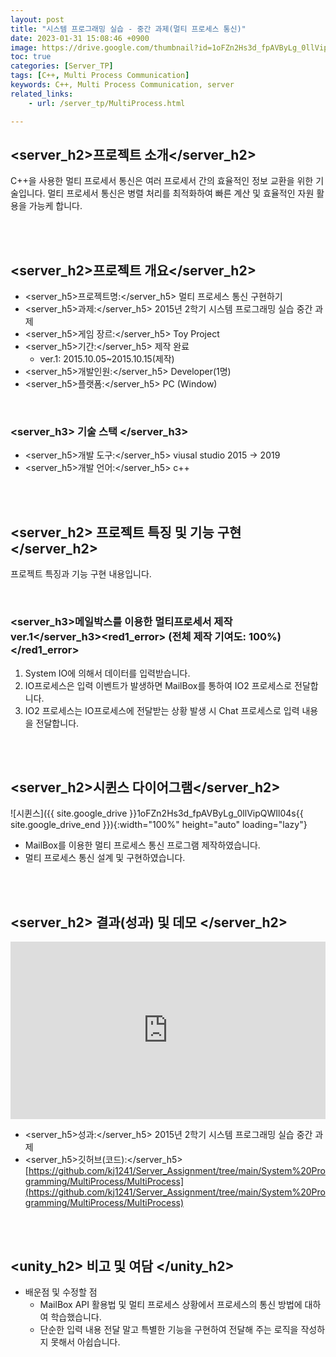 ```yaml
---
layout: post
title: "시스템 프로그래밍 실습 - 중간 과제(멀티 프로세스 통신)"
date: 2023-01-31 15:08:46 +0900
image: https://drive.google.com/thumbnail?id=1oFZn2Hs3d_fpAVByLg_0llVipQWIl04s
toc: true
categories: [Server_TP]
tags: [C++, Multi Process Communication]
keywords: C++, Multi Process Communication, server
related_links:
    - url: /server_tp/MultiProcess.html

---
```


## <server_h2>프로젝트 소개</server_h2>

C++을 사용한 멀티 프로세서 통신은 여러 프로세서 간의 효율적인 정보 교환을 위한 기술입니다. 멀티 프로세서 통신은 병렬 처리를 최적화하여 빠른 계산 및 효율적인 자원 활용을 가능케 합니다.

<br>
<br>

## <server_h2>프로젝트 개요</server_h2>

- <span><server_h5>프로젝트명:</server_h5> 멀티 프로세스 통신 구현하기</span>
- <span><server_h5>과제:</server_h5> 2015년 2학기 시스템 프로그래밍 실습 중간 과제</span>
- <span><server_h5>게임 장르:</server_h5> Toy Project</span>
- <span><server_h5>기간:</server_h5> 제작 완료</span>
    - ver.1: 2015.10.05~2015.10.15(제작)
- <span><server_h5>개발인원:</server_h5> Developer(1명)</span>
- <span><server_h5>플랫폼:</server_h5> PC (Window)</span>

<br>

### <server_h3> 기술 스택 </server_h3>

- <span><server_h5>개발 도구:</server_h5> viusal studio 2015 → 2019  </span>
- <span><server_h5>개발 언어:</server_h5> c++  </span>

<br>
<br>

## <server_h2> 프로젝트 특징 및 기능 구현 </server_h2>

프로젝트 특징과 기능 구현 내용입니다.

<br>

### <server_h3>메일박스를 이용한 멀티프로세서 제작 ver.1</server_h3><red1_error> (전체 제작 기여도: 100%)</red1_error>

1. System IO에 의해서 데이터를 입력받습니다.
2. IO프로세스은 입력 이벤트가 발생하면 MailBox를 통하여 IO2 프로세스로 전달합니다.
3. IO2 프로세스는 IO프로세스에 전달받는 상황 발생 시 Chat 프로세스로 입력 내용을 전달합니다.

<br>
<br>

## <server_h2>시퀸스 다이어그램</server_h2>

![시퀸스]({{ site.google_drive }}1oFZn2Hs3d_fpAVByLg_0llVipQWIl04s{{ site.google_drive_end }}){:width="100%" height="auto" loading="lazy"}

- MailBox를 이용한 멀티 프로세스 통신 프로그램 제작하였습니다.
- 멀티 프로세스 통신 설계 및 구현하였습니다.

<br>
<br>

## <server_h2> 결과(성과) 및 데모 </server_h2>

<iframe  width="100%" style="aspect-ratio:16/9" src="https://www.youtube.com/embed/cOH9jgKtj8k" title="멀티 프로세스 통신(화질 개선)" frameborder="0" allow="accelerometer; autoplay; clipboard-write; encrypted-media; gyroscope; picture-in-picture; web-share" allowfullscreen></iframe>

- <span><server_h5>성과:</server_h5> 2015년 2학기 시스템 프로그래밍 실습 중간 과제 </span>
- <span><server_h5>깃허브(코드):</server_h5> [https://github.com/kj1241/Server_Assignment/tree/main/System%20Programming/MultiProcess/MultiProcess](https://github.com/kj1241/Server_Assignment/tree/main/System%20Programming/MultiProcess/MultiProcess)</span>

<br>
<br>

## <unity_h2> 비고 및 여담 </unity_h2>

- 배운점 및 수정할 점
    - MailBox API 활용법 및 멀티 프로세스 상황에서 프로세스의 통신 방법에 대하여 학습했습니다.
    - 단순한 입력 내용 전달 말고 특별한 기능을 구현하여 전달해 주는 로직을 작성하지 못해서 아쉽습니다.